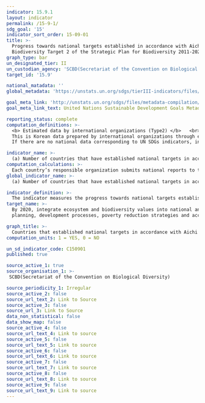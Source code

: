 ```yaml
---
indicator: 15.9.1
layout: indicator
permalink: /15-9-1/
sdg_goal: '15'
indicator_sort_order: 15-09-01
title: >-
  Progress towards national targets established in accordance with Aichi
  Biodiversity Target 2 of the Strategic Plan for Biodiversity 2011-2020
graph_type: bar
un_designated_tier: II
un_custodian_agency: 'SCBD(Secretariat of the Convention on Biological Diversity)'
target_id: '15.9'

national_matadata: ''
global_metadata: 'https://unstats.un.org/sdgs/tierIII-indicators/files/Tier3-15-09-01.pdf'

goal_meta_link: 'http://unstats.un.org/sdgs/files/metadata-compilation/Metadata-Goal-15.pdf'
goal_meta_link_text: United Nations Sustainable Development Goals Metadata (pdf 456kB)

reporting_status: complete
computation_definitions: >-
  <b> Estimated data by international organizations (Type2) </b>   <br>
  This is Korean data prepared by international organizations through estimation and modeling. <br>
  If there are no national data corresponding to UN SDGs indicators, international data are available for monitoring.

indicator_name: >-
  (a) Number of countries that have established national targets in accordance with or similar to Aichi Biodiversity Target 2 of the Strategic Plan for Biodiversity 2011-2020 in their National Biodiversity Strategy and Action Plans(NBSAP) and the progress reported towards these targets; (b) Integration of biodiversity into national accounting and reporting systems, defined as implementation of the System of Environmental-Economic Accounting
computation_calculations: >-
  Each country’s responsible organization submits national reports to the Secretariat of the Convention on Biological Diversity
global_indicator_name: >-
  (a) Number of countries that have established national targets in accordance with or similar to Aichi Biodiversity Target 2 of the Strategic Plan for Biodiversity 2011-2020 in their National Biodiversity Strategy and Action Plans(NBSAP) and the progress reported towards these targets; (b) Integration of biodiversity into national accounting and reporting systems, defined as implementation of the System of Environmental-Economic Accounting

indicator_definition: >-
  The indicator measures the progress towards national targets established in accordance with Target 2 of the Strategic Plan for Biodiversity 2011-2020
target_name: >-
  By 2020, integrate ecosystem and biodiversity values into national and local
  planning, development processes, poverty reduction strategies and accounts

graph_title: >-
  Countries that established national targets in accordance with Aichi Biodiversity Target 2 of the Strategic Plan for Biodiversity 2011-2020 in their National Biodiversity Strategy and Action Plans
computation_units: 1 = YES, 0 = NO

un_sd_indicator_code: C150901
published: true

source_active_1: true
source_organisation_1: >- 
 SCBD(Secretariat of the Convention on Biological Diversity)

source_periodicity_1: Irregular
source_active_2: false
source_url_text_2: Link to Source
source_active_3: false
source_url_3: Link to Source
data_non_statistical: false
data_show_map: false
source_active_4: false
source_url_text_4: Link to source
source_active_5: false
source_url_text_5: Link to source
source_active_6: false
source_url_text_6: Link to source
source_active_7: false
source_url_text_7: Link to source
source_active_8: false
source_url_text_8: Link to source
source_active_9: false
source_url_text_9: Link to source
---
```

